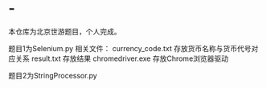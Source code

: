 # -
本仓库为北京世游题目，个人完成。

题目1为Selenium.py 
相关文件： 
currency_code.txt 存放货币名称与货币代号对应关系
result.txt 存放结果
chromedriver.exe 存放Chrome浏览器驱动

题目2为StringProcessor.py

